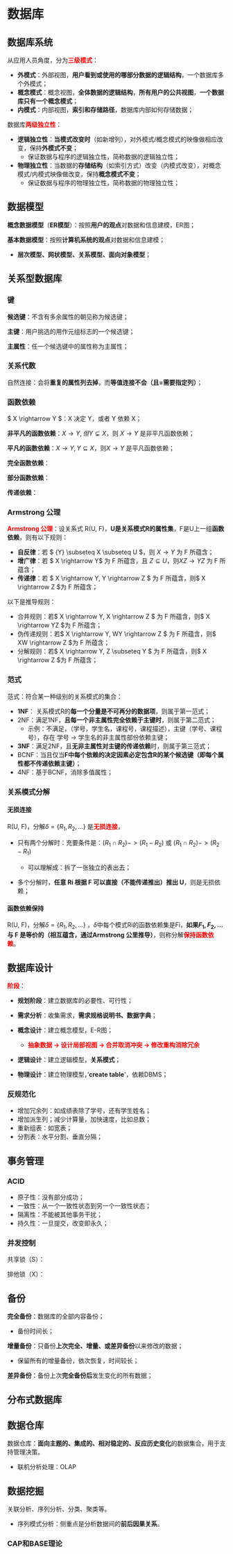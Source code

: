 # 数据库

## 数据库系统

从应用人员角度，分为<font color=red>**三级模式**</font>：

- **外模式**：外部视图，**用户看到或使用的哪部分数据的逻辑结构**，一个数据库多个外模式；
- **概念模式**：概念视图，**全体数据的逻辑结构**，**所有用户的公共视图**，**一个数据库只有一个概念模式**；
- **内模式**：内部视图，**索引和存储路径**，数据库内部如何存储数据；



数据库<font color=red>**两级独立性**</font>：

- **逻辑独立性**：**当模式改变时**（如新增列），对外模式/概念模式的映像做相应改变，保持**外模式不变**；
  - 保证数据与程序的逻辑独立性，简称数据的逻辑独立性；
- **物理独立性**：当数据的**存储结构**（如索引方式）改变（内模式改变），对概念模式/内模式映像做改变，保持**概念模式不变**；
  - 保证数据与程序的物理独立性，简称数据的物理独立性；

## 数据模型

**概念数据模型**（**ER模型**）：按照**用户的观点**对数据和信息建模，ER图；

**基本数据模型**：按照**计算机系统的观点**对数据和信息建模；

- **层次模型、网状模型、关系模型、面向对象模型**；



## 关系型数据库

### 键

**候选键**：不含有多余属性的朝见称为候选键；

**主键**：用户挑选的用作元组标志的一个候选键；

**主属性**：任一个候选键中的属性称为主属性；



### 关系代数

自然连接：会将**重复的属性列去掉**，而**等值连接不会（且=需要指定列）**；



### 函数依赖

$ X \rightarrow Y $：X 决定 Y，或者 Y 依赖 X；

**非平凡的函数依赖**：$X \rightarrow Y, 但 Y \subsetneq  X$，则 $X \rightarrow Y$ 是非平凡函数依赖；

**平凡的函数依赖**：$X \rightarrow Y, Y \subseteq X$，则$X \rightarrow Y$ 是平凡函数依赖；



**完全函数依赖**：

**部分函数依赖**：

**传递依赖**：



### **Armstrong** 公理

<font color=red>**Armstrong 公理**</font>：设关系式 R(U, F)，**U是关系模式R的属性集**，F是U上一组**函数依赖**，则有以下规则：

- **自反律**：若  $ {Y} \subseteq X \subseteq U $，则 $X \rightarrow Y$ 为 F 所蕴含；
- **增广律**：若 $ X \rightarrow Y$ 为 F 所蕴含，且 $Z \subseteq U$，则$XZ \rightarrow YZ$ 为 F 所蕴含；
- **传递律**：若 $ X \rightarrow Y, Y \rightarrow Z $ 为 F 所蕴含，则$ X \rightarrow Z $为 F 所蕴含；

以下是推导规则：

- 合并规则：若$ X \rightarrow Y, X \rightarrow Z $ 为 F 所蕴含，则$ X \rightarrow YZ $为 F 所蕴含；
- 伪传递规则：若$ X \rightarrow Y, WY \rightarrow Z $ 为 F 所蕴含，则$ XW \rightarrow Z $为 F 所蕴含；
- 分解规则：若$ X \rightarrow Y, Z \subseteq Y $ 为 F 所蕴含，则$ X \rightarrow Z $为 F 所蕴含；

### 范式

范式：符合某一种级别的关系模式的集合：

- **1NF**： 关系模式R的**每一个分量是不可再分的数据项**，则属于第一范式；
- 2NF：满足1NF，**且每一个非主属性完全依赖于主键时**，则属于第二范式；
  - 示例：不满足，（学号，学生名，课程号，课程描述），主键（学号、课程号），存在 学号 -> 学生名的非主属性部份依赖主键；
- **3NF**：满足2NF，且**无非主属性对主键的传递依赖**时，则属于第三范式；
- BCNF：当且仅当**F中每个依赖的决定因素必定包含R的某个候选键（即每个属性都不传递依赖主键）**；
- 4NF：基于BCNF，消除多值属性；



### 关系模式分解

#### 无损连接

R(U, F)，分解$\delta = \{ R_1, R_2, ...\}$ 是<font color=red>**无损连接**</font>，

- 只有两个分解时：充要条件是：$(R_1 \cap R_2) -> (R_1 - R_2)$ 或 $(R_1 \cap R_2) -> (R_2 - R_1)$  
  - 可以理解成：拆了一张独立的表出去；

- 多个分解时，**任意 Ri 根据 F 可以直接（不能传递推出）推出 U**，则是无损依赖；

#### 函数依赖保持

R(U, F)，分解$\delta = \{ R_1, R_2, ...\}$ ，$\delta$中每个模式Ri的函数依赖集是Fi，**如果${F_1, F_2, ...}$ 与 F 是等价的（相互蕴含，通过Armstrong 公里推导）**，则称分解<font color=red>**保持函数依赖**</font>。



## 数据库设计

<font color=red>**阶段**</font>：

- **规划阶段**：建立数据库的必要性、可行性；
- **需求分析**：收集需求，**需求规格说明书、数据字典**；
- **概念设计**：建立概念模型，E-R图；
  - <font color=red>**抽象数据 -> 设计局部视图 -> 合并取消冲突 -> 修改重构消除冗余**</font>

- **逻辑设计**：建立逻辑模型，**关系模式**；

- **物理设计**：建立物理模型，’**create table**'，依赖DBMS；



### 反规范化

- 增加冗余列：如成绩表除了学号，还有学生姓名；
- 增加派生列；减少计算量，加快速度，比如总数；
- 重新组表：如宽表；
- 分割表：水平分割、垂直分隔；



## 事务管理

### ACID

- 原子性：没有部分成功；
- 一致性：从一个一致性状态到另一个一致性状态；
- 隔离性：不能被其他事务干扰；
- 持久性：一旦提交，改变即永久；

### 并发控制



共享锁（S）：

排他锁（X）：



## 备份

**完全备份**：数据库的全部内容备份；

- 备份时间长；

**增量备份**：只备份**上次完全、增量、或差异备份**以来修改的数据；

- 保留所有的增量备份，依次恢复，时间较长；

**差异备份**：备份上次**完全备份后**发生变化的所有数据；



## 分布式数据库



## 数据仓库

数据仓库：**面向主题的、集成的、相对稳定的、反应历史变化**的数据集合，用于支持管理决策。

- 联机分析处理：OLAP

  

## 数据挖掘

关联分析、序列分析、分类、聚类等。

- 序列模式分析：侧重点是分析数据间的**前后因果关系**。

### CAP和BASE理论

